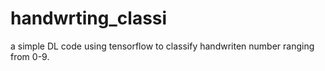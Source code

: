 # handwrting_classi
a simple DL code using tensorflow to classify handwriten number ranging from 0-9.
